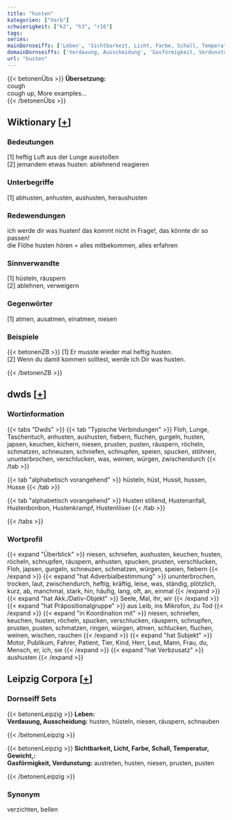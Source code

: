```yaml
---
title: "husten"
kategorien: ["Verb"]
schwierigkeit: ["k2", "h3", "r16"]
tags:
series:
mainDornseiffs: ['Leben', 'Sichtbarkeit, Licht, Farbe, Schall, Temperatur, Gewicht,']
domainDornseiffs: ['Verdauung, Ausscheidung', 'Gasförmigkeit, Verdunstung']
url: "husten"
---
```


{{< betonenÜbs >}}
**Übersetzung:**  
cough  
cough up, More examples...  
{{< /betonenÜbs >}}

## Wiktionary [[+](https://de.wiktionary.org/wiki/husten)]

### Bedeutungen
[1] heftig Luft aus der Lunge ausstoßen  
[2] jemandem etwas husten: ablehnend reagieren  

### Unterbegriffe
[1] abhusten, anhusten, aushusten, heraushusten  

### Redewendungen
ich werde dir was husten!  das kommt nicht in Frage!, das könnte dir so passen!  
die Flöhe husten hören = alles mitbekommen, alles erfahren  

### Sinnverwandte
[1] hüsteln, räuspern  
[2] ablehnen, verweigern  

### Gegenwörter
[1] atmen, ausatmen, einatmen, niesen  

### Beispiele
{{< betonenZB >}}
[1] Er musste wieder mal heftig husten.  
[2] Wenn du damit kommen solltest, werde ich Dir was husten.  

{{< /betonenZB >}}


## dwds [[+](https://www.dwds.de/wb/husten)]

### Wortinformation
{{< tabs "Dwds" >}}
{{< tab "Typische Verbindungen" >}}
Floh, Lunge, Taschentuch, anhusten, aushusten, fiebern, fluchen, gurgeln, husten, japsen, keuchen, kichern, niesen, prusten, pusten, räuspern, röcheln, schmatzen, schneuzen, schniefen, schnupfen, speien, spucken, stöhnen, ununterbrochen, verschlucken, was, weinen, würgen, zwischendurch
{{< /tab >}}

{{< tab "alphabetisch vorangehend" >}}
hüsteln, hüst, Hussit, hussen, Husse
{{< /tab >}}

{{< tab "alphabetisch vorangehend" >}}
Husten stillend, Hustenanfall, Hustenbonbon, Hustenkrampf, Hustenlöser
{{< /tab >}}

{{< /tabs >}}

### Wortprofil
{{< expand "Überblick" >}} niesen, schniefen, aushusten, keuchen, husten, röcheln, schnupfen, räuspern, anhusten, spucken, prusten, verschlucken, Floh, japsen, gurgeln, schneuzen, schmatzen, würgen, speien, fiebern {{< /expand >}}
{{< expand "hat Adverbialbestimmung" >}} ununterbrochen, trocken, laut, zwischendurch, heftig, kräftig, leise, was, ständig, plötzlich, kurz, ab, manchmal, stark, hin, häufig, lang, oft, an, einmal {{< /expand >}}
{{< expand "hat Akk./Dativ-Objekt" >}} Seele, Mal, ihr, wir {{< /expand >}}
{{< expand "hat Präpositionalgruppe" >}} aus Leib, ins Mikrofon, zu Tod {{< /expand >}}
{{< expand "in Koordination mit" >}} niesen, schniefen, keuchen, husten, röcheln, spucken, verschlucken, räuspern, schnupfen, prusten, pusten, schmatzen, ringen, würgen, atmen, schlucken, fluchen, weinen, wischen, rauchen {{< /expand >}}
{{< expand "hat Subjekt" >}} Motor, Publikum, Fahrer, Patient, Tier, Kind, Herr, Leut, Mann, Frau, du, Mensch, er, ich, sie {{< /expand >}}
{{< expand "hat Verbzusatz" >}} aushusten {{< /expand >}}

## Leipzig Corpora [[+](https://corpora.uni-leipzig.de/en/res?word=husten&corpusId=deu_newscrawl-public_2018)]

### Dornseiff Sets
{{< betonenLeipzig >}}
**Leben:**  
**Verdauung, Ausscheidung:** husten, hüsteln, niesen, räuspern, schnauben  

{{< /betonenLeipzig >}}


{{< betonenLeipzig >}}
**Sichtbarkeit, Licht, Farbe, Schall, Temperatur, Gewicht,:**  
**Gasförmigkeit, Verdunstung:** austreten, husten, niesen, prusten, pusten  

{{< /betonenLeipzig >}}

### Synonym
verzichten, bellen


